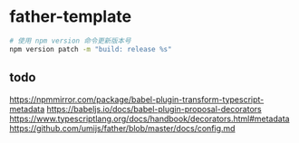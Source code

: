 # father-template

```sh
# 使用 npm version 命令更新版本号
npm version patch -m "build: release %s"
```

## todo

https://npmmirror.com/package/babel-plugin-transform-typescript-metadata
https://babeljs.io/docs/babel-plugin-proposal-decorators
https://www.typescriptlang.org/docs/handbook/decorators.html#metadata
https://github.com/umijs/father/blob/master/docs/config.md
